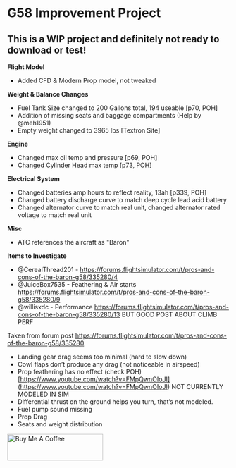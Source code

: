 # G58 Improvement Project

## This is a WIP project and definitely not ready to download or test!

**Flight Model**
* Added CFD & Modern Prop model, not tweaked

**Weight & Balance Changes**
* Fuel Tank Size changed to 200 Gallons total, 194 useable [p70, POH]
* Addition of missing seats and baggage compartments (Help by @meh1951)
* Empty weight changed to 3965 lbs [Textron Site]

**Engine**
* Changed max oil temp and pressure [p69, POH]
* Changed Cylinder Head max temp [p73, POH]

**Electrical System**
* Changed batteries amp hours to reflect reality, 13ah [p339, POH]
* Changed battery discharge curve to match deep cycle lead acid battery
* Changed alternator curve to match real unit, changed alternator rated voltage to match real unit

**Misc**
* ATC references the aircraft as "Baron"


**Items to Investigate**
* @CerealThread201 - https://forums.flightsimulator.com/t/pros-and-cons-of-the-baron-g58/335280/4
* @JuiceBox7535 - Feathering & Air starts https://forums.flightsimulator.com/t/pros-and-cons-of-the-baron-g58/335280/9
* @willisxdc - Performance https://forums.flightsimulator.com/t/pros-and-cons-of-the-baron-g58/335280/13 BUT GOOD POST ABOUT CLIMB PERF

Taken from forum post https://forums.flightsimulator.com/t/pros-and-cons-of-the-baron-g58/335280

* Landing gear drag seems too minimal (hard to slow down)
* Cowl flaps don’t produce any drag (not noticeable in airspeed)
* Prop feathering has no effect (check POH) [https://www.youtube.com/watch?v=FMpQwnOIoJI] (https://www.youtube.com/watch?v=FMpQwnOIoJI) NOT CURRENTLY MODELED IN SIM
* Differential thrust on the ground helps you turn, that’s not modeled.
* Fuel pump sound missing
* Prop Drag
* Seats and weight distribution

<a href="https://www.buymeacoffee.com/captmatto" target="_blank"><img src="https://cdn.buymeacoffee.com/buttons/v2/default-blue.png" alt="Buy Me A Coffee" style="height: 60px !important;width: 217px !important;" ></a>
